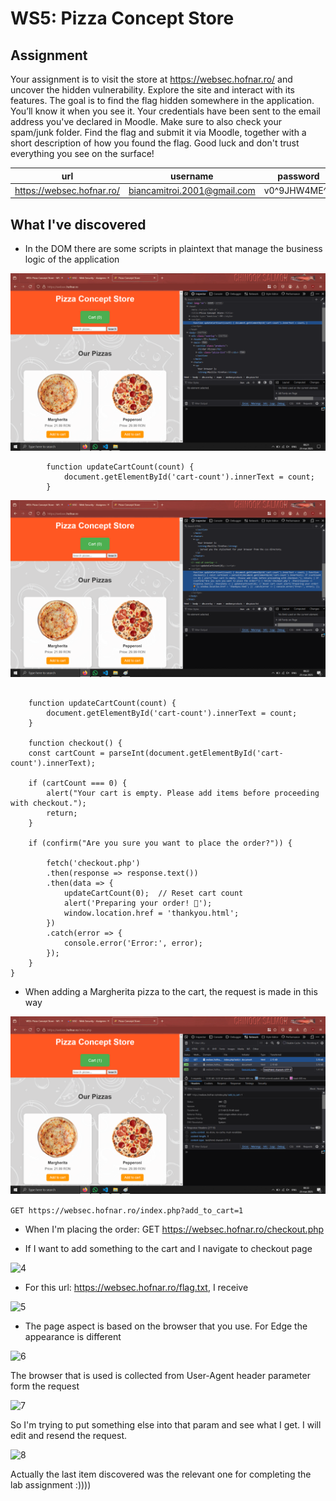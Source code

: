 # WS5: Pizza Concept Store

## Assignment
Your assignment is to visit the store at https://websec.hofnar.ro/ and uncover the hidden vulnerability.
Explore the site and interact with its features. The goal is to find the flag hidden somewhere in the application. You’ll know it when you see it.
Your credentials have been sent to the email address you've declared in Moodle.
Make sure to also check your spam/junk folder.
Find the flag and submit it via Moodle, together with a short description of how you found the flag.
Good luck and don't trust everything you see on the surface!

|url|username|password|
|-|-|-|
|https://websec.hofnar.ro/|biancamitroi.2001@gmail.com|v0\^9JHW4ME\^7|

## What I've discovered
- In the DOM there are some scripts in plaintext that manage the business logic of the application

![1](1.png)
```
        function updateCartCount(count) {
            document.getElementById('cart-count').innerText = count;
        }
 ```
![2](2.png)
```

    function updateCartCount(count) {
        document.getElementById('cart-count').innerText = count;
    }

    function checkout() {
    const cartCount = parseInt(document.getElementById('cart-count').innerText);

    if (cartCount === 0) {
        alert("Your cart is empty. Please add items before proceeding with checkout.");
        return;
    }

    if (confirm("Are you sure you want to place the order?")) {

        fetch('checkout.php')
        .then(response => response.text())
        .then(data => {
            updateCartCount(0);  // Reset cart count
            alert('Preparing your order! 🍕');
            window.location.href = 'thankyou.html';
        })
        .catch(error => {
            console.error('Error:', error);
        });
    }
}
```
- When adding a Margherita pizza to the cart, the request is made in this way

![3](3.png)

``` GET https://websec.hofnar.ro/index.php?add_to_cart=1 ```

- When I'm placing the order: GET https://websec.hofnar.ro/checkout.php

- If I want to add something to the cart and I navigate to checkout page

![4](4.png)

- For this url: https://websec.hofnar.ro/flag.txt, I receive

![5](5.png)

- The page aspect is based on the browser that you use. For Edge the appearance is different

![6](6.png)

The browser that is used is collected from User-Agent header parameter form the request

![7](7.png)

So I'm trying to put something else into that param and see what I get. I will edit and resend the request.

![8](8.png)

Actually the last item discovered was the relevant one for completing the lab assignment :))))
